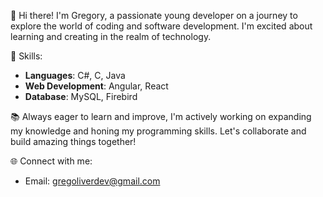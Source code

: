 🌟 Hi there! I'm Gregory, a passionate young developer on a journey to explore the world of coding and software development. 
                    I'm excited about learning and creating in the realm of technology.

🚀 Skills:
- **Languages**: C#, C, Java
- **Web Development**: Angular, React
- **Database**: MySQL, Firebird

📚 Always eager to learn and improve, I'm actively working on expanding my knowledge and honing my programming skills. 
                    Let's collaborate and build amazing things together!

🌐 Connect with me:
- Email: gregoliverdev@gmail.com

